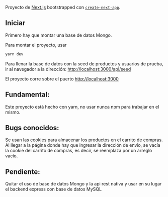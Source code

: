 Proyecto de [Next.js](https://nextjs.org/) bootstrapped con [`create-next-app`](https://github.com/vercel/next.js/tree/canary/packages/create-next-app).

## Iniciar

Primero hay que montar una base de datos Mongo.

Para montar el proyecto, usar

```bash
yarn dev
```

Para llenar la base de datos con la seed de productos y usuarios de prueba, ir al navegador a la dirección: [http://localhost:3000/api/seed](http://localhost:3000/api/seed)

El proyecto corre sobre el puerto [http://localhost:3000](http://localhost:3000)

## Fundamental:

Este proyecto está hecho con yarn, no usar nunca npm para trabajar en el mismo.

## Bugs conocidos:

Se usan las cookies para almacenar los productos en el carrito de compras. Al llegar a la página donde hay que ingresar la dirección de envío, se vacía la cookie del carrito de compras, es decir, se reemplaza por un arreglo vacío.

## Pendiente:

Quitar el uso de base de datos Mongo y la api rest nativa y usar en su lugar el backend express con base de datos MySQL
